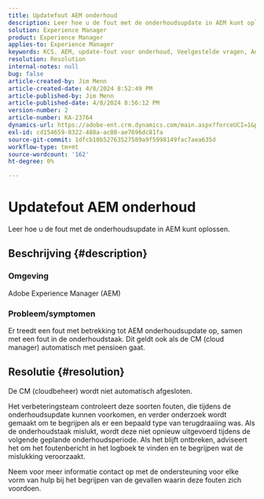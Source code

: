 ```yaml
---
title: Updatefout AEM onderhoud
description: Leer hoe u de fout met de onderhoudsupdate in AEM kunt oplossen
solution: Experience Manager
product: Experience Manager
applies-to: Experience Manager
keywords: KCS. AEM, update-fout voor onderhoud, Veelgestelde vragen, Adobe Experience Manager
resolution: Resolution
internal-notes: null
bug: false
article-created-by: Jim Menn
article-created-date: 4/8/2024 8:52:49 PM
article-published-by: Jim Menn
article-published-date: 4/8/2024 8:56:12 PM
version-number: 2
article-number: KA-23764
dynamics-url: https://adobe-ent.crm.dynamics.com/main.aspx?forceUCI=1&pagetype=entityrecord&etn=knowledgearticle&id=c7541cf3-e9f5-ee11-a1fe-6045bd006268
exl-id: cd154659-8322-488a-ac08-ae7696dc81fa
source-git-commit: 1dfcb10b52763527589a9f5998149fac7aea635d
workflow-type: tm+mt
source-wordcount: '162'
ht-degree: 0%

---
```


# Updatefout AEM onderhoud


Leer hoe u de fout met de onderhoudsupdate in AEM kunt oplossen.

## Beschrijving {#description}


### Omgeving

Adobe Experience Manager (AEM)

### Probleem/symptomen

Er treedt een fout met betrekking tot AEM onderhoudsupdate op, samen met een fout in de onderhoudstaak. Dit geldt ook als de CM (cloud manager) automatisch met pensioen gaat.


## Resolutie {#resolution}


De CM (cloudbeheer) wordt niet automatisch afgesloten.

Het verbeteringsteam controleert deze soorten fouten, die tijdens de onderhoudsupdate kunnen voorkomen, en verder onderzoek wordt gemaakt om te begrijpen als er een bepaald type van terugdraaiing was.
Als de onderhoudstaak mislukt, wordt deze niet opnieuw uitgevoerd tijdens de volgende geplande onderhoudsperiode. Als het blijft ontbreken, adviseert het om het foutenbericht in het logboek te vinden en te begrijpen wat de mislukking veroorzaakt.

Neem voor meer informatie contact op met de ondersteuning voor elke vorm van hulp bij het begrijpen van de gevallen waarin deze fouten zich voordoen.
